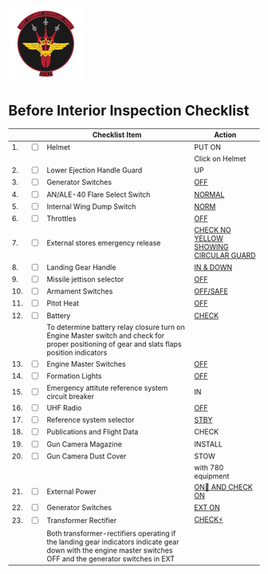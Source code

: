 ![JTAF Logo](../../../JTAF/img/Logo.png)

# **Before Interior Inspection Checklist**

| | | Checklist Item | Action |
|-|-| ---------------| -------|
|1.|  <input type="checkbox">  | Helmet | PUT ON |
||||Click on Helmet|
|2.|  <input type="checkbox">  | Lower Ejection Handle Guard | UP |
|3.|  <input type="checkbox">  | Generator Switches | [OFF](../../../systems/electrics.md#generator-control-switches) |
|4.|  <input type="checkbox">  | AN/ALE-40 Flare Select Switch | [NORMAL](../../../systems/defensive_systems/countermeasures.md#flares-select-switch) |
|5.|  <input type="checkbox">  | Internal Wing Dump Switch | [NORM](../../../cockpit/pilot/left_console/center_section.md#internal-wing-dump-switch) |
|6.|  <input type="checkbox">  | Throttles | [OFF](../../../cockpit/pilot/left_console/front_section.md#throttles) |
|7.|  <input type="checkbox">  | External stores emergency release | [CHECK NO YELLOW SHOWING CIRCULAR GUARD](../../../cockpit/pilot/left_sub_panel.md#external-stores-emergency-release) |
|8.|  <input type="checkbox">  | Landing Gear Handle | [IN & DOWN](../../../cockpit/pilot/left_sub_panel.md#landing-gear-handle) |
|9.|  <input type="checkbox">  | Missile jettison selector | [OFF](../../../systems/emergency.md#selective-jettison) |
|10.|  <input type="checkbox">  | Armament Switches | [OFF/SAFE](../../../cockpit/pilot/weapon_management.md) |
|11.|  <input type="checkbox">  | Pitot Heat | [OFF](../../../cockpit/pilot/right_console/front_section.md#utility-panel-right) |
|12.|  <input type="checkbox">  | Battery | [CHECK](../../../cockpit/pilot/left_console/front_section.md#engine-master-switches) |
||  | To determine battery relay closure turn on Engine Master switch and check for proper positioning of gear and slats flaps position indicators |  |
|13.|  <input type="checkbox">  | Engine Master Switches | [OFF](../../../cockpit/pilot/left_console/front_section.md#engine-master-switches) |
|14.|  <input type="checkbox">  | Formation Lights | [OFF](../../..//cockpit/pilot/right_console/wall.md#formation-and-indexer-lights-control-panel) |
|15.|  <input type="checkbox">  | Emergency attitute reference system circuit breaker | IN |
|16.|  <input type="checkbox">  | UHF Radio | [OFF](../../../cockpit/pilot/right_console/front_section.md#communication-control-panel) |
|17.|  <input type="checkbox">  | Reference system selector | [STBY](../../../cockpit/pilot/flight_director_group.md#reference-system-selector-switch) |
|18.|  <input type="checkbox">  | Publications and Flight Data | CHECK |
|19.|  <input type="checkbox">  | Gun Camera Magazine | INSTALL |
|20.|  <input type="checkbox">  | Gun Camera Dust Cover | STOW |
|||  | with 780 equipment |
|21.|  <input type="checkbox">  | External Power | [ON🔧 AND CHECK ON](../../../crew_chief/overview.md#features) |
|22.|  <input type="checkbox">  | Generator Switches | [EXT ON](../../../systems/electrics.md#generator-control-switches) |
|23.|  <input type="checkbox">  | Transformer Rectifier | [CHECK⚡](../../../cockpit/pilot/right_console/front_section.md#generator-control-switches) |
||  | Both transformer-rectifiers operating if the landing gear indicators indicate gear down with the engine master switches OFF and the generator switches in EXT | |

